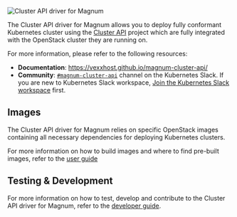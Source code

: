 ![Cluster API driver for Magnum](docs/static/logo.png?raw=true "Cluster API driver for Magnum")

The Cluster API driver for Magnum allows you to deploy fully conformant
Kubernetes cluster using the [Cluster API](https://cluster-api.sigs.k8s.io/)
project which are fully integrated with the OpenStack cluster they are running
on.

For more information, please refer to the following resources:

* **Documentation**: https://vexxhost.github.io/magnum-cluster-api/
* **Community**: [`#magnum-cluster-api`](https://kubernetes.slack.com/archives/C05Q8TDTK6Z) channel
  on the Kubernetes Slack. If you are new to Kubernetes Slack workspace,
  [Join the Kubernetes Slack workspace](https://slack.kubernetes.io/) first.

## Images

The Cluster API driver for Magnum relies on specific OpenStack images containing
all necessary dependencies for deploying Kubernetes clusters.

For more information on how to build images and where to find pre-built images,
refer to the [user guide](https://vexxhost.github.io/magnum-cluster-api/user/images/)

## Testing & Development

For more information on how to test, develop and contribute to the Cluster API
driver for Magnum, refer to the [developer guide](https://vexxhost.github.io/magnum-cluster-api/developer/testing-and-development/).
